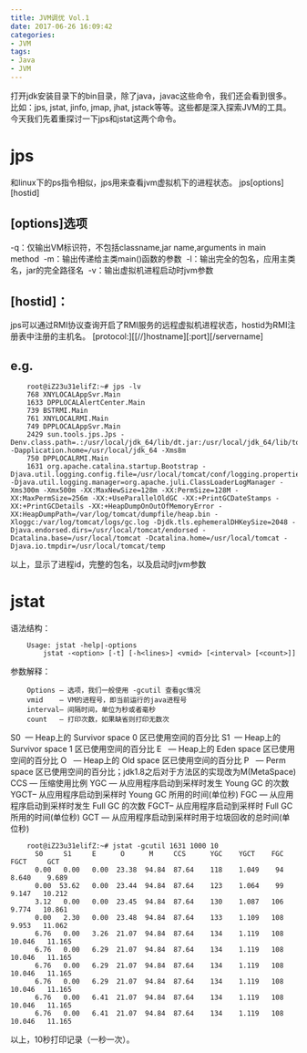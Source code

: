 ```yaml
---
title: JVM调优 Vol.1 
date: 2017-06-26 16:09:42
categories: 
- JVM
tags:
- Java
- JVM
---
```


打开jdk安装目录下的bin目录，除了java，javac这些命令，我们还会看到很多。比如：jps, jstat, jinfo, jmap, jhat, jstack等等。这些都是深入探索JVM的工具。今天我们先着重探讨一下jps和jstat这两个命令。

<!--more-->

# jps
和linux下的ps指令相似，jps用来查看jvm虚拟机下的进程状态。
		jps[options][hostid] 


## [options]选项 
-q：仅输出VM标识符，不包括classname,jar name,arguments in main method 
-m：输出传递给主类main()函数的参数 
-l：输出完全的包名，应用主类名，jar的完全路径名 
-v：输出虚拟机进程启动时jvm参数 

## [hostid]：
jps可以通过RMI协议查询开启了RMI服务的远程虚拟机进程状态，hostid为RMI注册表中注册的主机名。
[protocol:][[//]hostname][:port][/servername]


## e.g.

		root@iZ23u31elifZ:~# jps -lv  
		768 XNYLOCALAppSvr.Main  
		1633 DPPLOCALAlertCenter.Main  
		739 BSTRMI.Main  
		761 XNYLOCALRMI.Main  
		749 DPPLOCALAppSvr.Main  
		2429 sun.tools.jps.Jps -Denv.class.path=.:/usr/local/jdk_64/lib/dt.jar:/usr/local/jdk_64/lib/tools.jar -Dapplication.home=/usr/local/jdk_64 -Xms8m  
		750 DPPLOCALRMI.Main  
		1631 org.apache.catalina.startup.Bootstrap -Djava.util.logging.config.file=/usr/local/tomcat/conf/logging.properties -Djava.util.logging.manager=org.apache.juli.ClassLoaderLogManager -Xms300m -Xmx500m -XX:MaxNewSize=128m -XX:PermSize=128M -XX:MaxPermSize=256m -XX:+UseParallelOldGC -XX:+PrintGCDateStamps -XX:+PrintGCDetails -XX:+HeapDumpOnOutOfMemoryError -XX:HeapDumpPath=/var/log/tomcat/dumpfile/heap.bin -Xloggc:/var/log/tomcat/logs/gc.log -Djdk.tls.ephemeralDHKeySize=2048 -Djava.endorsed.dirs=/usr/local/tomcat/endorsed -Dcatalina.base=/usr/local/tomcat -Dcatalina.home=/usr/local/tomcat -Djava.io.tmpdir=/usr/local/tomcat/temp  

以上，显示了进程id，完整的包名，以及启动时jvm参数

# jstat

语法结构：

		Usage: jstat -help|-options
			jstat -<option> [-t] [-h<lines>] <vmid> [<interval> [<count>]]
			
参数解释：

		Options — 选项，我们一般使用 -gcutil 查看gc情况
		vmid    — VM的进程号，即当前运行的java进程号
		interval– 间隔时间，单位为秒或者毫秒
		count   — 打印次数，如果缺省则打印无数次
		
S0  — Heap上的 Survivor space 0 区已使用空间的百分比
S1  — Heap上的 Survivor space 1 区已使用空间的百分比
E   — Heap上的 Eden space 区已使用空间的百分比
O   — Heap上的 Old space 区已使用空间的百分比
P   — Perm space 区已使用空间的百分比；jdk1.8之后对于方法区的实现改为M(MetaSpace)
CCS — 压缩使用比例
YGC — 从应用程序启动到采样时发生 Young GC 的次数
YGCT– 从应用程序启动到采样时 Young GC 所用的时间(单位秒)
FGC — 从应用程序启动到采样时发生 Full GC 的次数
FGCT– 从应用程序启动到采样时 Full GC 所用的时间(单位秒)
GCT — 从应用程序启动到采样时用于垃圾回收的总时间(单位秒)

		root@iZ23u31elifZ:~# jstat -gcutil 1631 1000 10
		  S0     S1     E      O      M     CCS      YGC    YGCT    FGC    FGCT     GCT   
		  0.00   0.00   0.00  23.38  94.84  87.64    118    1.049    94    8.640    9.689
		  0.00  53.62   0.00  23.44  94.84  87.64    123    1.064    99    9.147   10.212
		  3.12   0.00   0.00  23.45  94.84  87.64    130    1.087   106    9.774   10.861
		  0.00   2.30   0.00  23.48  94.84  87.64    133    1.109   108    9.953   11.062
		  6.76   0.00   3.26  21.07  94.84  87.64    134    1.119   108   10.046   11.165
		  6.76   0.00   6.29  21.07  94.84  87.64    134    1.119   108   10.046   11.165
		  6.76   0.00   6.29  21.07  94.84  87.64    134    1.119   108   10.046   11.165
		  6.76   0.00   6.29  21.07  94.84  87.64    134    1.119   108   10.046   11.165
		  6.76   0.00   6.41  21.07  94.84  87.64    134    1.119   108   10.046   11.165
		  6.76   0.00   6.41  21.07  94.84  87.64    134    1.119   108   10.046   11.165

以上，10秒打印记录（一秒一次）。
